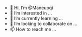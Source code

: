 - 👋 Hi, I’m @Maneupqi
- 👀 I’m interested in ...
- 🌱 I’m currently learning ...
- 💞️ I’m looking to collaborate on ...
- 📫 How to reach me ...

<!---
Maneupqi/Maneupqi is a ✨ special ✨ repository because its `README.md` (this file) appears on your GitHub profile.
You can click the Preview link to take a look at your changes.
--->
